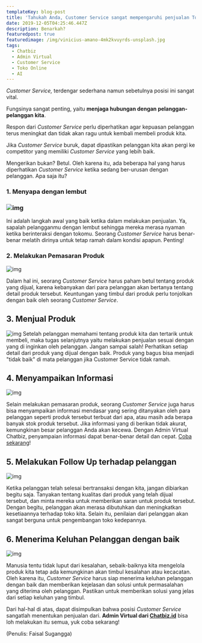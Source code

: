 ```yaml
---
templateKey: blog-post
title: 'Tahukah Anda, Customer Service sangat mempengaruhi penjualan Toko Online Anda'
date: 2019-12-05T04:25:46.447Z
description: Benarkah?
featuredpost: true
featuredimage: /img/vinicius-amano-4mk2kvuyrds-unsplash.jpg
tags:
  - Chatbiz
  - Admin Virtual
  - Customer Service
  - Toko Online
  - AI
---
```

*Customer Service,* terdengar sederhana namun sebetulnya posisi ini sangat vital.

Fungsinya sangat penting, yaitu **menjaga hubungan dengan pelanggan-pelanggan kita**.

Respon dari *Customer Service* perlu diperhatikan agar kepuasan pelanggan terus meningkat dan tidak akan ragu untuk kembali membeli produk kita.

Jika *Customer Service* buruk, dapat dipastikan pelanggan kita akan pergi ke competitor yang memiliki *Customer Service* yang lebih baik.

Mengerikan bukan? Betul. Oleh karena itu, ada beberapa hal yang harus diperhatikan *Customer Service* ketika sedang ber-urusan dengan pelanggan. Apa saja itu?

### **1.   Menyapa dengan lembut**

### ![img](https://lh4.googleusercontent.com/4kMxYbi0bKlBHB3oL4iffVFcjlWKK0SF71uS_1SVYtS3I_tFAUga4lTb-1qhPdgtpIAv6JSy8-6dhvBGpJmaWvzEkGC2EDPdJ9Tk-m0AXVtXUxPykIz0adSvis1D-chJFzhc-Mw)

Ini adalah langkah awal yang baik ketika dalam melakukan penjualan. Ya, sapalah pelangganmu dengan lembut sehingga mereka merasa nyaman ketika berinteraksi dengan tokomu. Seorang *Customer Service* harus benar-benar melatih dirinya untuk tetap ramah dalam kondisi apapun. Penting!

### **2.   Melakukan Pemasaran Produk**

![img](https://lh6.googleusercontent.com/P0ClvVOo51AAt2CWOyQb0YN5sq9ElOuHNB5GdN3MRVJ2f0pE1VE_GSZ05hbZEHRX7MauzthupInhCQ5pahEc_uPKQVE7-4-2NS-fvUFu_UYFNlCQQO3ozPXmDwloV7y_1R51BH0)

Dalam hal ini, seorang *Customer Service* harus paham betul tentang produk yang dijual, karena kebanyakan dari para pelanggan akan bertanya tentang detail produk tersebut. Keuntungan yang timbul dari produk perlu tonjolkan dengan baik oleh seorang *Customer Service*.


## **3.   Menjual Produk**

![img](https://lh4.googleusercontent.com/xKNDQ3uxZuOY1BJELLswzpQLNe8fSp0CYLZX5YClk30jp4VpcgHdHrSdaTtiBIxW8YKi7JsGyeHuC2UNEQZlkeAcwAd0huYQim0TXQBO4mhKGRzSseAQJa-0hJcaBwS51PBog9M)
Setelah pelanggan memahami tentang produk kita dan tertarik untuk membeli, maka tugas selanjutnya yaitu melakukan penjualan sesuai dengan yang di inginkan oleh pelanggan. Jangan sampai salah! Perhatikan setiap detail dari produk yang dijual dengan baik. Produk yang bagus bisa menjadi "tidak baik" di mata pelanggan jika Customer Service tidak ramah.




## **4.   Menyampaikan Informasi**

![img](https://lh4.googleusercontent.com/1ZuYtHwjCAgDEGA4V9RIpRq7Pfpy8DgWdEBe8Avo0bwjpZuufZfuA4SFnM064Shm0tvbVwifLWM2mDWSmx9RPMdYmX02iMK6B35MNtju2OY-3Jm0gabjGSbu6bUcvMRe2JwR2ss)

Selain melakukan pemasaran produk, seorang *Customer Service* juga harus bisa menyampaikan informasi mendasar yang sering ditanyakan oleh para pelanggan seperti produk tersebut terbuat dari apa, atau masih ada berapa banyak stok produk tersebut. Jika informasi yang di berikan tidak akurat, kemungkinan besar pelanggan Anda  akan kecewa. Dengan Admin Virtual Chatbiz, penyampaian informasi dapat benar-benar detail dan cepat. [Coba sekarang](https://chatbiz.id)!

## **5.   Melakukan** **Follow Up** **terhadap pelanggan**

![img](https://lh3.googleusercontent.com/S2A3X3_fa1qYj1d9bktvEs3_jedmK3T9Ywvfdg4vFYT3dr-KtPVLc943w7NKdfnJwWlOQsUXrJ_pMFx9o8sSgxMTHrizX2G1ga-UzWDgtPy9Un85CH_s9Of62_2NyF4HSU1jSR4)

Ketika pelanggan telah selesai bertransaksi dengan kita, jangan dibiarkan begitu saja. Tanyakan tentang kualitas dari produk yang telah dijual tersebut, dan minta mereka untuk memberikan saran untuk produk tersebut. Dengan begitu, pelanggan akan merasa dibutuhkan dan meningkatkan kesetiaannya terhadap toko kita. Selain itu, penilaian dari pelanggan akan sangat berguna untuk pengembangan toko kedepannya.


## **6.   Menerima Keluhan Pelanggan dengan baik**

![img](https://lh6.googleusercontent.com/4AOGmjjUDMLcPaLTZ1UvfqUejR6Ps_NoKCYCJ-Ebi3NgE3hEAgAyYRvOX9aAxOlEkAqhB8d9tORsrw-tc2wjP7s6EQQAorI3qIz0MY08t3m6nXhxDQQqCLjGR4SquTSgRW50c34)

Manusia tentu tidak luput dari kesalahan, sebaik-baiknya kita mengelola produk kita tetap ada kemungkinan akan timbul kesalahan atau kecacatan. Oleh karena itu, *Customer Service* harus siap menerima keluhan pelanggan dengan baik dan memberikan kejelasan dan solusi untuk permasalahan yang diterima oleh pelanggan. Pastikan untuk memberikan solusi yang jelas dari setiap keluhan yang timbul.

Dari hal-hal di atas, dapat disimpulkan bahwa posisi *Customer Service* sangatlah menentukan penjualan dari. **Admin Virtual dari [Chatbiz.id](hchatbiz.id)** bisa loh melakukan itu semua, yuk coba sekarang!

(Penulis: Faisal Sugangga)
